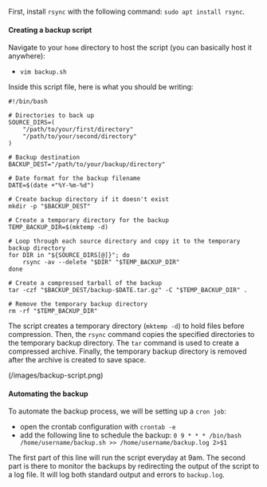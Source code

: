 First, install `rsync` with the following command: `sudo apt install rsync`.

#### Creating a backup script
Navigate to your `home` directory to host the script (you can basically host it anywhere):
- `vim backup.sh`

Inside this script file, here is what you should be writing:
```
#!/bin/bash

# Directories to back up
SOURCE_DIRS=(
    "/path/to/your/first/directory"
    "/path/to/your/second/directory"
)

# Backup destination
BACKUP_DEST="/path/to/your/backup/directory"

# Date format for the backup filename
DATE=$(date +"%Y-%m-%d")

# Create backup directory if it doesn't exist
mkdir -p "$BACKUP_DEST"

# Create a temporary directory for the backup
TEMP_BACKUP_DIR=$(mktemp -d)

# Loop through each source directory and copy it to the temporary backup directory
for DIR in "${SOURCE_DIRS[@]}"; do
    rsync -av --delete "$DIR" "$TEMP_BACKUP_DIR"
done

# Create a compressed tarball of the backup
tar -czf "$BACKUP_DEST/backup-$DATE.tar.gz" -C "$TEMP_BACKUP_DIR" .

# Remove the temporary backup directory
rm -rf "$TEMP_BACKUP_DIR"

```

The script creates a temporary directory (`mktemp -d`) to hold files before compression. Then, the `rsync` command copies the specified directories to the temporary backup directory. The `tar` command is used to create a compressed archive. Finally, the temporary backup directory is removed after the archive is created to save space.

(/images/backup-script.png)
#### Automating the backup
To automate the backup process, we will be setting up a `cron job`:
- open the crontab configuration with `crontab -e`
- add the following line to schedule the backup: `0 9 * * * /bin/bash /home/username/backup.sh >> /home/username/backup.log 2>$1`

The first part of this line will run the script everyday at 9am. The second part is there to monitor the backups by redirecting the output of the script to a log file. It will log both standard output and errors to `backup.log`.
